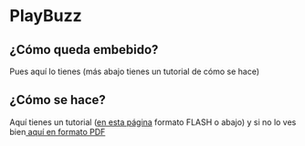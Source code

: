 
# PlayBuzz

## ¿Cómo queda embebido?

Pues aquí lo tienes (más abajo tienes un tutorial de cómo se hace)


<script type="text/javascript" src="//cdn.playbuzz.com/widget/feed.js"></script>


## ¿Cómo se hace?

Aquí tienes un tutorial ([en esta página](http://aularagon.catedu.es/materialesaularagon2013/blogs/videos/playbuzz.htm) formato FLASH o abajo) y si no lo ves bien[ aquí en formato PDF](http://aularagon.catedu.es/materialesaularagon2013/blogs/videos/Playbuzz.pdf)

